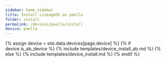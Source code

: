 ```yaml
---
sidebar: home_sidebar
title: Install LineageOS on paella
folder: install
permalink: /devices/paella/install
device: paella
---
```

{% assign device = site.data.devices[page.device] %}
{% if device.is_ab_device %}
{% include templates/device_install_ab.md %}
{% else %}
{% include templates/device_install.md %}
{% endif %}
